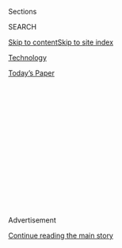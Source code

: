 <div id="app">

<div>

<div>

<div>

<div class="NYTAppHideMasthead css-1q2w90k e1suatyy0">

<div class="section css-ui9rw0 e1suatyy2">

<div class="css-eph4ug er09x8g0">

<div class="css-6n7j50">

</div>

<span class="css-1dv1kvn">Sections</span>

<div class="css-10488qs">

<span class="css-1dv1kvn">SEARCH</span>

</div>

[Skip to content](#site-content)[Skip to site
index](#site-index)

</div>

<div id="masthead-section-label" class="css-1wr3we4 eaxe0e00">

[Technology](https://www.nytimes.com/section/technology)

</div>

<div class="css-10698na e1huz5gh0">

</div>

</div>

<div id="masthead-bar-one" class="section hasLinks css-15hmgas e1csuq9d3">

<div class="css-uqyvli e1csuq9d0">

</div>

<div class="css-1uqjmks e1csuq9d1">

</div>

<div class="css-9e9ivx">

[](https://myaccount.nytimes.com/auth/login?response_type=cookie&client_id=vi)

</div>

<div class="css-1bvtpon e1csuq9d2">

[Today’s
Paper](https://www.nytimes.com/section/todayspaper)

</div>

</div>

</div>

</div>

<div data-aria-hidden="false">

<div id="site-content" data-role="main">

<div>

<div class="css-1aor85t" style="opacity:0.000000001;z-index:-1;visibility:hidden">

<div class="css-1hqnpie">

<div class="css-epjblv">

<span class="css-17xtcya">[Technology](/section/technology)</span><span class="css-x15j1o">|</span><span class="css-fwqvlz">G.D.P.R.,
a New Privacy Law, Makes Europe World’s Leading Tech
Watchdog</span>

</div>

<div class="css-k008qs">

<div class="css-1iwv8en">

<span class="css-18z7m18"></span>

<div>

</div>

</div>

<span class="css-1n6z4y">https://nyti.ms/2Lq0rAC</span>

<div class="css-1705lsu">

<div class="css-4xjgmj">

<div class="css-4skfbu" data-role="toolbar" data-aria-label="Social Media Share buttons, Save button, and Comments Panel with current comment count" data-testid="share-tools">

  - 
  - 
  - 
  - 
    
    <div class="css-6n7j50">
    
    </div>

  - 
  - 

</div>

</div>

</div>

</div>

</div>

</div>

<div id="NYT_TOP_BANNER_REGION" class="css-13pd83m">

</div>

<div id="top-wrapper" class="css-1sy8kpn">

<div id="top-slug" class="css-l9onyx">

Advertisement

</div>

[Continue reading the main
story](#after-top)

<div class="ad top-wrapper" style="text-align:center;height:100%;display:block;min-height:250px">

<div id="top" class="place-ad" data-position="top" data-size-key="top">

</div>

</div>

<div id="after-top">

</div>

</div>

<div id="sponsor-wrapper" class="css-1hyfx7x">

<div id="sponsor-slug" class="css-19vbshk">

Supported by

</div>

[Continue reading the main
story](#after-sponsor)

<div id="sponsor" class="ad sponsor-wrapper" style="text-align:center;height:100%;display:block">

</div>

<div id="after-sponsor">

</div>

</div>

<div class="css-1vkm6nb ehdk2mb0">

# G.D.P.R., a New Privacy Law, Makes Europe World’s Leading Tech Watchdog

</div>

<div class="css-79elbk" data-testid="photoviewer-wrapper">

<div class="css-z3e15g" data-testid="photoviewer-wrapper-hidden">

</div>

<div class="css-1a48zt4 ehw59r15" data-testid="photoviewer-children">

![<span class="css-16f3y1r e13ogyst0" data-aria-hidden="true">The
European Union on Friday enacts the world’s toughest rules to protect
people’s online
data.</span><span class="css-cnj6d5 e1z0qqy90" itemprop="copyrightHolder"><span class="css-1ly73wi e1tej78p0">Credit...</span><span><span>Dylan
Martinez/Reuters</span></span></span>](https://static01.nyt.com/images/2018/05/25/world/25GDPR-1-print/25GDPR-1-articleLarge.jpg?quality=75&auto=webp&disable=upscale)

</div>

</div>

<div class="css-xt80pu e12qa4dv0">

<div class="css-18e8msd">

<div class="css-vp77d3 epjyd6m0">

<div class="css-1baulvz">

By [<span class="css-1baulvz last-byline" itemprop="name">Adam
Satariano</span>](https://www.nytimes.com/by/adam-satariano)

</div>

</div>

  - May 24,
    2018

  - 
    
    <div class="css-4xjgmj">
    
    <div class="css-d8bdto" data-role="toolbar" data-aria-label="Social Media Share buttons, Save button, and Comments Panel with current comment count" data-testid="share-tools">
    
      - 
      - 
      - 
      - 
        
        <div class="css-6n7j50">
        
        </div>
    
      - 
      - 
    
    </div>
    
    </div>

</div>

</div>

<div class="section meteredContent css-1r7ky0e" name="articleBody" itemprop="articleBody">

<div class="css-1fanzo5 StoryBodyCompanionColumn">

<div class="css-53u6y8">

LONDON — The [notices are flooding people’s
inboxes](https://www.nytimes.com/2018/05/23/technology/personaltech/what-you-should-look-for-europe-data-law.html?rref=collection%2Fcolumn%2Ftech-fix&action=click&contentCollection=personaltech&region=stream&module=stream_unit&version=latest&contentPlacement=1&pgtype=collection)
en masse, from large technology companies, including Facebook and Uber,
and even from parent teacher associations, children’s soccer clubs and
yoga instructors. “Here is an update to our privacy policy,” they say.

All are acting because the European Union on Friday enacts the [world’s
toughest rules to protect people’s online
data](https://www.nytimes.com/2020/05/22/business/facebook-privacy-law-grandmother.html).
And with the internet’s borderless nature, the regulations are set to
have an outsize impact far beyond Europe.

In Silicon Valley, Google, Facebook and other tech companies have been
working for months to comply with the new rules, known as [the General
Data Protection Regulation](https://gdpr-info.eu/). The law, which lets
people request their online data and restricts how businesses obtain and
handle the information, has set off a panic among small businesses and
local organizations that have an internet presence.

Brazil, Japan and South Korea are set to follow Europe’s lead, with some
having already passed similar data protection laws. European officials
are encouraging copycats by tying data protection to some trade deals
and arguing that a unified global approach is the only way to crimp
Silicon Valley’s power.

</div>

</div>

<div class="css-1fanzo5 StoryBodyCompanionColumn">

<div class="css-53u6y8">

“We want to achieve the same level of restrictions that you have in
Europe,” said Luiz Fernando Martins Castro, a lawyer based in São Paulo
who advises the Brazilian government on internet policy. Mr. Castro said
Europe was “pushing the matter and making people realize that we have to
go forward.”

Europe is determined to cement its role as the world’s foremost tech
watchdog — and the region is only getting started. Authorities in
Brussels and in the European Union’s 28 member countries are also
setting the bar for stricter enforcement of antitrust laws against tech
behemoths and are paving the way for tougher tax policies on the
companies.

The region’s proactive stance is a sharp divergence from the United
States, which has taken little action over the years in regulating the
tech industry. Most recently, the Trump administration has sought to cut
taxes and roll back regulation, while pursuing an increasingly
[protectionist tack to shield tech
companies](https://www.nytimes.com/2018/03/23/technology/trump-china-tariffs-tech-cold-war.html)
from competition from China.

“The E.U. is more advanced than the U.S. in protecting consumer privacy,
and what happens there could be a harbinger of the future,” said Michael
Kearns, a computer science professor at the University of Pennsylvania,
who has studied the data collection techniques of companies including
Facebook and Google.

Europe’s new privacy measures, [called G.D.P.R. for
short](https://www.nytimes.com/2018/05/06/technology/gdpr-european-privacy-law.html),
let people reduce the trail of information left when browsing social
media, reading the news or shopping online. Individuals will be able to
request the data that companies hold on them, and demand it be deleted.

</div>

</div>

<div class="css-1fanzo5 StoryBodyCompanionColumn">

<div class="css-53u6y8">

\[*[Read more about what the new European privacy rules mean for
you.](https://www.nytimes.com/2018/05/06/technology/gdpr-european-privacy-law.html)*\]

Businesses must also more clearly detail how someone’s data is being
handled, while clearing a higher bar to target advertising using
personal information. Companies face fines if they do not comply, with
tech giants risking penalties greater than $1 billion. Privacy groups
preparing class action-style complaints under the new law may put even
more legal pressure on companies.

European authorities have actively encouraged other countries to adopt
similar laws to G.D.P.R. Officials have been dispatched around the world
to preach the tougher rules. Data protections are becoming part of trade
deals, with the region ready to limit access to its market of 500
million consumers if countries do not rise to meet Europe’s standards.

“If we can export this to the world, I will be happy,” said Vera
Jourova, the European commissioner in charge of consumer protection and
privacy who helped draft G.D.P.R. She said she planned to travel to
Japan and South Korea in the next few weeks for talks about data
protection. Regulating technology, she added, is a “global challenge.”

*\[[Read more about how to parse the flood of G.D.P.R.-related privacy
notices in your
inbox.](https://www.nytimes.com/2018/05/23/technology/personaltech/what-you-should-look-for-europe-data-law.html)\]*

Europe’s influence can be seen in Brazil, which has sought advice from
Brussels on its own privacy legislation. The
[bill](https://uk.practicallaw.thomsonreuters.com/4-520-1732?transitionType=Default&contextData=\(sc.Default\)&firstPage=true&bhcp=1)
closely mirrors Europe’s new regulations, including a requirement to get
people’s consent before collecting personal data and special protections
for information on political affiliation, religious beliefs, sexual
orientation or health.

Brazil has an incentive to draft tougher privacy laws: One provision of
G.D.P.R. limits the data that companies can transfer outside the
European Union unless that data goes to a country that meets Europe’s
standards.

</div>

</div>

<div class="css-79elbk" data-testid="photoviewer-wrapper">

<div class="css-z3e15g" data-testid="photoviewer-wrapper-hidden">

</div>

<div class="css-1a48zt4 ehw59r15" data-testid="photoviewer-children">

![<span class="css-16f3y1r e13ogyst0" data-aria-hidden="true">Facebook’s
offices in London. Companies face fines if they do not comply with the
new regulations, with tech giants like Facebook risking penalties
greater than $1
billion.</span><span class="css-cnj6d5 e1z0qqy90" itemprop="copyrightHolder"><span class="css-1ly73wi e1tej78p0">Credit...</span><span>Andrew
Testa for The New York
Times</span></span>](https://static01.nyt.com/images/2018/05/25/business/25GDPR-2/merlin_137315310_1327e839-9891-4145-a92d-80bb5a8545e7-articleLarge.jpg?quality=75&auto=webp&disable=upscale)

</div>

</div>

<div class="css-1fanzo5 StoryBodyCompanionColumn">

<div class="css-53u6y8">

“There is almost a reproduction of the European market in our bill,”
said Mr. Castro, a member of Brazil’s [internet steering
committee](https://www.cgi.br/about/).

</div>

</div>

<div class="css-1fanzo5 StoryBodyCompanionColumn">

<div class="css-53u6y8">

European officials have also been advising Brazilian authorities.
Giovanni Buttarelli, the European data protection supervisor, is set to
deliver a recorded video message at a policy event in Brazil next week.
And last month, a senior data protection official in the European
Commission testified before the [Brazilian Senate
committee](https://www12.senado.leg.br/ecidadania/visualizacaoaudiencia?id=13368)
drafting the country’s legislation.

“Many countries are interested in signing a trade agreement with the
European Union, and then privacy becomes an important precondition,”
said Mr. Buttarelli.

Europe’s fingerprints can be seen elsewhere in the world, too. Japan
last year passed a data protection law creating a new independent online
privacy board, and Tokyo and Brussels are finalizing the details of a
data transfer deal. South Korea is considering new privacy rules, while
Israel has adopted updated requirements for disclosures of data breaches
— both share elements with the European rules.

Europe’s influence is not going unnoticed by America’s tech giants,
which have long complained that Brussels unfairly focuses on them.

The new privacy rules are part of a “strong European tradition” of
policing industries to protect the environment or public health, even if
it does “constrain business,” said Margrethe Vestager, Europe’s top
antitrust official.

To meet G.D.P.R.’s requirements, Facebook and Google have deployed large
teams to overhaul how they give users access to their own privacy
settings and to redesign certain products that may have sucked up too
much user data. Facebook said it had roughly 1,000 people working on the
initiative globally, including engineers, product managers and lawyers.

In Brussels, the Silicon Valley companies are fast adding lobbyists to
influence other European regulations before they spread. Google and
Microsoft are already among the five biggest spenders on lobbying in the
European Union, with budgets of about 4.5 million euros, or $5.3
million, each, [according to
LobbyFacts.eu](https://lobbyfacts.eu/articles/12-12-2016/google-one-brussels%E2%80%99-most-active-lobbyists),
which tracks such spending. Facebook, whose chief executive, [Mark
Zuckerberg, was in
Brussels](https://www.nytimes.com/2018/05/22/technology/facebook-eu-parliament-mark-zuckerberg.html)
this week, doubled its lobbying budget last year to roughly [€2.5
million](https://lobbyfacts.eu/representative/64755e0fc2a14e46aa9d8646df6f8f19/facebook-ireland-limited),
the watchdog site said.

</div>

</div>

<div class="css-1fanzo5 StoryBodyCompanionColumn">

<div class="css-53u6y8">

Dean C. Garfield, president of the [Information Technology Industry
Council](https://www.itic.org/about/), a Washington-based trade group
representing Apple, Facebook, Google and other companies, said his group
was adding staff in Brussels because Europe was “driving and directing
policy.”

“In the absence of another approach, it’s easier for other markets to
follow what Europe has done,” said Mr. Garfield.

On Thursday, a group of Democratic senators [announced a
resolution](https://www.markey.senate.gov/news/press-releases/senator-markey-introduces-resolution-to-apply-european-privacy-protections-to-americans)
to match G.D.P.R., a sign of how United States policy may change if
control of Congress shifts in November.

Whether Europe’s tough approach is actually crimping the global tech
giants is unclear. The region’s regulators have hit American companies
with hefty fines over antitrust violations, the mishandling of user data
and the payment of taxes, but Amazon, Apple, Google and Facebook have
continued to grow and add customers.

Challenges remain over how G.D.P.R. will be enforced. National
regulators across Europe will be charged with policing the regulations,
but many have woefully fewer resources than the companies they will be
overseeing.

The [data protection office in
Ireland](https://www.nytimes.com/2018/05/16/technology/gdpr-helen-dixon.html),
for instance, where many tech giants have their regional headquarters,
has a budget of just €7.5 million, or $8.8 million, but will be
responsible for regulating some of the world’s biggest tech firms. That
raises concerns that the companies will be able to avoid tough
penalties.

Even if Europe persuades other countries to adopt its policies, it will
be hard to ensure the laws work, said Omer Tene, a vice president at the
International Association of Privacy Professionals, a trade group that
tracks global privacy regulation.

“It’s one thing to have rules on the books,” said Mr. Tene. “It’s quite
another thing to implement these rules on the ground.”

> 

</div>

</div>

</div>

<div>

</div>

<div>

</div>

<div>

</div>

<div>

<div id="bottom-wrapper" class="css-1ede5it">

<div id="bottom-slug" class="css-l9onyx">

Advertisement

</div>

[Continue reading the main
story](#after-bottom)

<div id="bottom" class="ad bottom-wrapper" style="text-align:center;height:100%;display:block;min-height:90px">

</div>

<div id="after-bottom">

</div>

</div>

</div>

</div>

</div>

## Site Index

<div>

</div>

## Site Information Navigation

  - [© <span>2020</span> <span>The New York Times
    Company</span>](https://help.nytimes.com/hc/en-us/articles/115014792127-Copyright-notice)

<!-- end list -->

  - [NYTCo](https://www.nytco.com/)
  - [Contact
    Us](https://help.nytimes.com/hc/en-us/articles/115015385887-Contact-Us)
  - [Work with us](https://www.nytco.com/careers/)
  - [Advertise](https://nytmediakit.com/)
  - [T Brand Studio](http://www.tbrandstudio.com/)
  - [Your Ad
    Choices](https://www.nytimes.com/privacy/cookie-policy#how-do-i-manage-trackers)
  - [Privacy](https://www.nytimes.com/privacy)
  - [Terms of
    Service](https://help.nytimes.com/hc/en-us/articles/115014893428-Terms-of-service)
  - [Terms of
    Sale](https://help.nytimes.com/hc/en-us/articles/115014893968-Terms-of-sale)
  - [Site
    Map](https://spiderbites.nytimes.com)
  - [Help](https://help.nytimes.com/hc/en-us)
  - [Subscriptions](https://www.nytimes.com/subscription?campaignId=37WXW)

</div>

</div>

</div>

</div>
